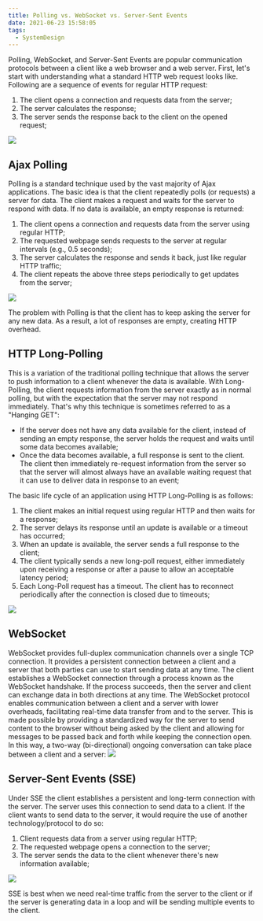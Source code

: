 ```yaml
---
title: Polling vs. WebSocket vs. Server-Sent Events
date: 2021-06-23 15:58:05
tags:
  - SystemDesign
---
```


Polling, WebSocket, and Server-Sent Events are popular communication protocols between a client like a web browser and a web server. First, let's start with understanding what a standard HTTP web request looks like. Following are a sequence of events for regular HTTP request:
1. The client opens a connection and requests data from the server;
2. The server calculates the response;
3. The server sends the response back to the client on the opened request;

![](https://github.com/wangleileichina/HexoPosts/raw/master/SystemDesign/Polling-vs.-WebSocket-vs.-Server-Sent-Events/13.png)

## Ajax Polling
Polling is a standard technique used by the vast majority of Ajax applications. The basic idea is that the client repeatedly polls (or requests) a server for data. The client makes a request and waits for the server to respond with data. If no data is available, an empty response is returned:
1. The client opens a connection and requests data from the server using regular HTTP;
2. The requested webpage sends requests to the server at regular intervals (e.g., 0.5 seconds);
3. The server calculates the response and sends it back, just like regular HTTP traffic;
4. The client repeats the above three steps periodically to get updates from the server;

![](https://github.com/wangleileichina/HexoPosts/raw/master/SystemDesign/Polling-vs.-WebSocket-vs.-Server-Sent-Events/14.png)

The problem with Polling is that the client has to keep asking the server for any new data. As a result, a lot of responses are empty, creating HTTP overhead.
<!--more-->

## HTTP Long-Polling
This is a variation of the traditional polling technique that allows the server to push information to a client whenever the data is available. With Long-Polling, the client requests information from the server exactly as in normal polling, but with the expectation that the server may not respond immediately. That's why this technique is sometimes referred to as a "Hanging GET":
- If the server does not have any data available for the client, instead of sending an empty response, the server holds the request and waits until some data becomes available;
- Once the data becomes available, a full response is sent to the client. The client then immediately re-request information from the server so that the server will almost always have an available waiting request that it can use to deliver data in response to an event;

The basic life cycle of an application using HTTP Long-Polling is as follows:
1. The client makes an initial request using regular HTTP and then waits for a response;
2. The server delays its response until an update is available or a timeout has occurred;
3. When an update is available, the server sends a full response to the client;
4. The client typically sends a new long-poll request, either immediately upon receiving a response or after a pause to allow an acceptable latency period;
5. Each Long-Poll request has a timeout. The client has to reconnect periodically after the connection is closed due to timeouts;

![](https://github.com/wangleileichina/HexoPosts/raw/master/SystemDesign/Polling-vs.-WebSocket-vs.-Server-Sent-Events/15.png)

## WebSocket
WebSocket provides full-duplex communication channels over a single TCP connection. It provides a persistent connection between a client and a server that both parties can use to start sending data at any time. The client establishes a WebSocket connection through a process known as the WebSocket handshake. If the process succeeds, then the server and client can exchange data in both directions at any time. The WebSocket protocol enables communication between a client and a server with lower overheads, facilitating real-time data transfer from and to the server. This is made possible by providing a standardized way for the server to send content to the browser without being asked by the client and allowing for messages to be passed back and forth while keeping the connection open. In this way, a two-way (bi-directional) ongoing conversation can take place between a client and a server:
![](https://github.com/wangleileichina/HexoPosts/raw/master/SystemDesign/Polling-vs.-WebSocket-vs.-Server-Sent-Events/16.png)

## Server-Sent Events (SSE)
Under SSE the client establishes a persistent and long-term connection with the server. The server uses this connection to send data to a client. If the client wants to send data to the server, it would require the use of another technology/protocol to do so:
1. Client requests data from a server using regular HTTP;
2. The requested webpage opens a connection to the server;
3. The server sends the data to the client whenever there's new information available;

![](https://github.com/wangleileichina/HexoPosts/raw/master/SystemDesign/Polling-vs.-WebSocket-vs.-Server-Sent-Events/17.png)

SSE is best when we need real-time traffic from the server to the client or if the server is generating data in a loop and will be sending multiple events to the client.
